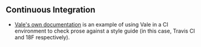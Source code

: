 ## Continuous Integration

- [Vale's own documentation](https://github.com/ValeLint/docs) is an example of using Vale in a CI environment to check prose against a style guide (in this case, Travis CI and 18F respectively).
